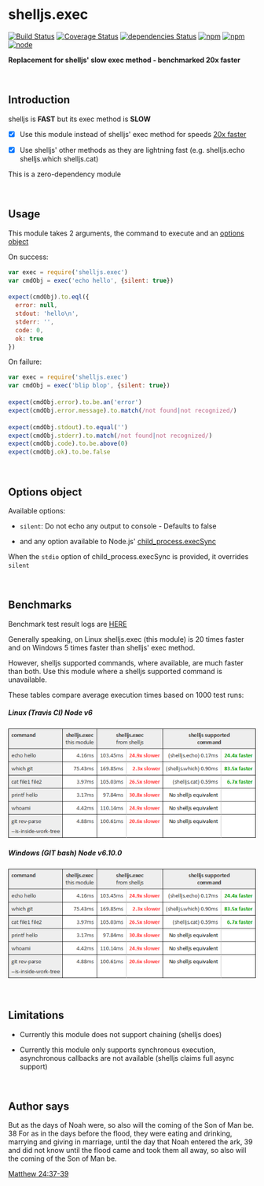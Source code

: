 # shelljs.exec

[![Build Status](https://travis-ci.org/danday74/shelljs.exec.svg?branch=master)](https://travis-ci.org/danday74/shelljs.exec)
[![Coverage Status](https://coveralls.io/repos/github/danday74/shelljs.exec/badge.svg?branch=master)](https://coveralls.io/github/danday74/shelljs.exec?branch=master)
[![dependencies Status](https://david-dm.org/danday74/shelljs.exec/status.svg)](https://david-dm.org/danday74/shelljs.exec)
[![npm](https://img.shields.io/npm/v/shelljs.exec.svg)](https://www.npmjs.com/package/shelljs.exec)
[![npm](https://img.shields.io/npm/dm/shelljs.exec.svg)](https://www.npmjs.com/package/shelljs.exec)
[![node](https://img.shields.io/node/v/shelljs.exec.svg)](https://www.npmjs.com/package/shelljs.exec)

**Replacement for shelljs' slow exec method - benchmarked 20x faster**



<br>

## Introduction

shelljs is **FAST** but its exec method is **SLOW**

- [x] Use this module instead of shelljs' exec method for speeds [20x faster](#benchmarks)

- [x] Use shelljs' other methods as they are lightning fast (e.g. shelljs.echo shelljs.which shelljs.cat)

This is a zero-dependency module



<br>

## Usage

This module takes 2 arguments, the command to execute and an [options object](#options-object)

On success:

```javascript 1.5
var exec = require('shelljs.exec')
var cmdObj = exec('echo hello', {silent: true})

expect(cmdObj).to.eql({
  error: null,
  stdout: 'hello\n',
  stderr: '',
  code: 0,
  ok: true
})
```

On failure:

```javascript 1.5
var exec = require('shelljs.exec')
var cmdObj = exec('blip blop', {silent: true})

expect(cmdObj.error).to.be.an('error')
expect(cmdObj.error.message).to.match(/not found|not recognized/)

expect(cmdObj.stdout).to.equal('')
expect(cmdObj.stderr).to.match(/not found|not recognized/)
expect(cmdObj.code).to.be.above(0)
expect(cmdObj.ok).to.be.false
```



<br>

## Options object

Available options:

* `silent`: Do not echo any output to console - Defaults to false

* and any option available to Node.js' [child_process.execSync](https://nodejs.org/api/child_process.html#child_process_child_process_execsync_command_options)

When the `stdio` option of child_process.execSync is provided, it overrides `silent`



<br>

## Benchmarks

Benchmark test result logs are [HERE](https://travis-ci.org/danday74/shelljs.exec)

Generally speaking, on Linux shelljs.exec (this module) is 20 times faster and on Windows 5 times faster than shelljs' exec method.

However, shelljs supported commands, where available, are much faster than both. Use this module where a shelljs supported command is unavailable.

These tables compare average execution times based on 1000 test runs:

##### Linux (Travis CI) Node v6

![Linux benchmarks](images/linux.png "Linux (Travis CI) Node v6")

##### Windows (GIT bash) Node v6.10.0

![Windows benchmarks](images/linux.png "Windows (GIT bash) Node v6.10.0")



<br>

## Limitations

* Currently this module does not support chaining (shelljs does)

* Currently this module only supports synchronous execution, asynchronous callbacks are not available (shelljs claims full async support)



<br>

## Author says

But as the days of Noah were, so also will the coming of the Son of Man be. 38 For as in the days before the flood, they were eating and drinking, marrying and giving in marriage, until the day that Noah entered the ark, 39 and did not know until the flood came and took them all away, so also will the coming of the Son of Man be.

[Matthew 24:37-39](https://www.biblegateway.com/passage/?search=Matthew+24%3A37-39&version=NKJV)
